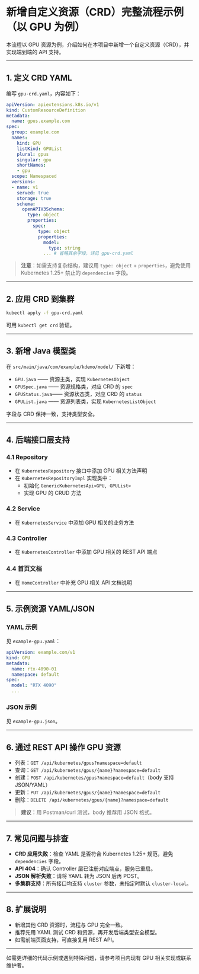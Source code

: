 # 新增自定义资源（CRD）完整流程示例（以 GPU 为例）

本流程以 GPU 资源为例，介绍如何在本项目中新增一个自定义资源（CRD），并实现端到端的 API 支持。

---

## 1. 定义 CRD YAML

编写 `gpu-crd.yaml`，内容如下：

```yaml
apiVersion: apiextensions.k8s.io/v1
kind: CustomResourceDefinition
metadata:
  name: gpus.example.com
spec:
  group: example.com
  names:
    kind: GPU
    listKind: GPUList
    plural: gpus
    singular: gpu
    shortNames:
    - gpu
  scope: Namespaced
  versions:
  - name: v1
    served: true
    storage: true
    schema:
      openAPIV3Schema:
        type: object
        properties:
          spec:
            type: object
            properties:
              model:
                type: string
              ... # 省略其余字段，详见 gpu-crd.yaml
```

> **注意**：如需支持复杂结构，建议用 `type: object` + `properties`，避免使用 Kubernetes 1.25+ 禁止的 `dependencies` 字段。

---

## 2. 应用 CRD 到集群

```sh
kubectl apply -f gpu-crd.yaml
```

可用 `kubectl get crd` 验证。

---

## 3. 新增 Java 模型类

在 `src/main/java/com/example/kdemo/model/` 下新增：
- `GPU.java`      —— 资源主类，实现 `KubernetesObject`
- `GPUSpec.java`  —— 资源规格类，对应 CRD 的 `spec`
- `GPUStatus.java`—— 资源状态类，对应 CRD 的 `status`
- `GPUList.java`  —— 资源列表类，实现 `KubernetesListObject`

字段与 CRD 保持一致，支持类型安全。

---

## 4. 后端接口层支持

### 4.1 Repository
- 在 `KubernetesRepository` 接口中添加 GPU 相关方法声明
- 在 `KubernetesRepositoryImpl` 实现类中：
  - 初始化 `GenericKubernetesApi<GPU, GPUList>`
  - 实现 GPU 的 CRUD 方法

### 4.2 Service
- 在 `KubernetesService` 中添加 GPU 相关的业务方法

### 4.3 Controller
- 在 `KubernetesController` 中添加 GPU 相关的 REST API 端点

### 4.4 首页文档
- 在 `HomeController` 中补充 GPU 相关 API 文档说明

---

## 5. 示例资源 YAML/JSON

### YAML 示例
见 `example-gpu.yaml`：
```yaml
apiVersion: example.com/v1
kind: GPU
metadata:
  name: rtx-4090-01
  namespace: default
spec:
  model: "RTX 4090"
  ...
```

### JSON 示例
见 `example-gpu.json`。

---

## 6. 通过 REST API 操作 GPU 资源

- 列表：`GET /api/kubernetes/gpus?namespace=default`
- 查询：`GET /api/kubernetes/gpus/{name}?namespace=default`
- 创建：`POST /api/kubernetes/gpus?namespace=default`（body 支持 JSON/YAML）
- 更新：`PUT /api/kubernetes/gpus/{name}?namespace=default`
- 删除：`DELETE /api/kubernetes/gpus/{name}?namespace=default`

> **建议**：用 Postman/curl 测试，body 推荐用 JSON 格式。

---

## 7. 常见问题与排查

- **CRD 应用失败**：检查 YAML 是否符合 Kubernetes 1.25+ 规范，避免 `dependencies` 字段。
- **API 404**：确认 Controller 层已注册对应端点，服务已重启。
- **JSON 解析失败**：请将 YAML 转为 JSON 后再 POST。
- **多集群支持**：所有接口均支持 `cluster` 参数，未指定时默认 `cluster-local`。

---

## 8. 扩展说明

- 新增其他 CRD 资源时，流程与 GPU 完全一致。
- 推荐先用 YAML 测试 CRD 和资源，再开发后端类型安全模型。
- 如需前端页面支持，可直接复用 REST API。

---

如需更详细的代码示例或遇到特殊问题，请参考项目内现有 GPU 相关实现或联系维护者。 
